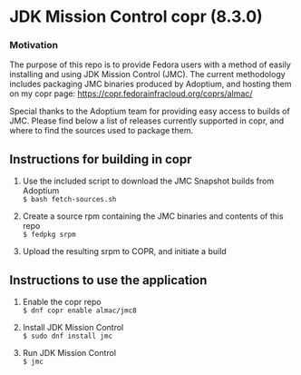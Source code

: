 # JDK Mission Control copr (8.3.0)

### Motivation
The purpose of this repo is to provide Fedora users with a method of easily installing and using JDK Mission Control (JMC). The current methodology includes packaging JMC binaries produced by Adoptium, and hosting them on my copr page: https://copr.fedorainfracloud.org/coprs/almac/

Special thanks to the Adoptium team for providing easy access to builds of JMC. Please find below a list of releases currently supported in copr, and where to find the sources used to package them.

## Instructions for building in copr
1. Use the included script to download the JMC Snapshot builds from Adoptium<br>
  `$ bash fetch-sources.sh`

2. Create a source rpm containing the JMC binaries and contents of this repo<br>
  `$ fedpkg srpm`

3. Upload the resulting srpm to COPR, and initiate a build

## Instructions to use the application

1. Enable the copr repo<br>
  `$ dnf copr enable almac/jmc8`

2. Install JDK Mission Control<br>
  `$ sudo dnf install jmc`

3. Run JDK Mission Control<br>
  `$ jmc`
